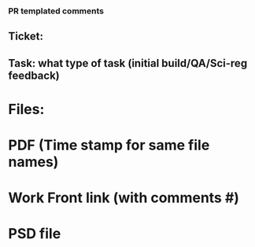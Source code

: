 ### PR templated comments
## Ticket: #


## Task: what type of task (initial build/QA/Sci-reg feedback)
# Files:

# PDF (Time stamp for same file names)

# Work Front link (with comments #)

# PSD file
